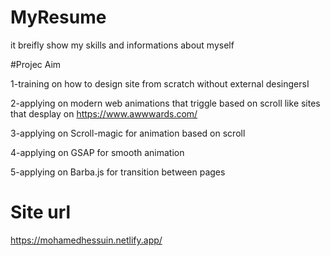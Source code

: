 # MyResume

it breifly show my skills and informations about myself 

#Projec Aim

1-training on how to design site from scratch without external desingersI

2-applying on modern web animations that triggle based on scroll like sites that desplay on https://www.awwwards.com/

3-applying on Scroll-magic for animation based on scroll

4-applying on GSAP for smooth animation

5-applying on Barba.js for transition between pages

# Site url

https://mohamedhessuin.netlify.app/



